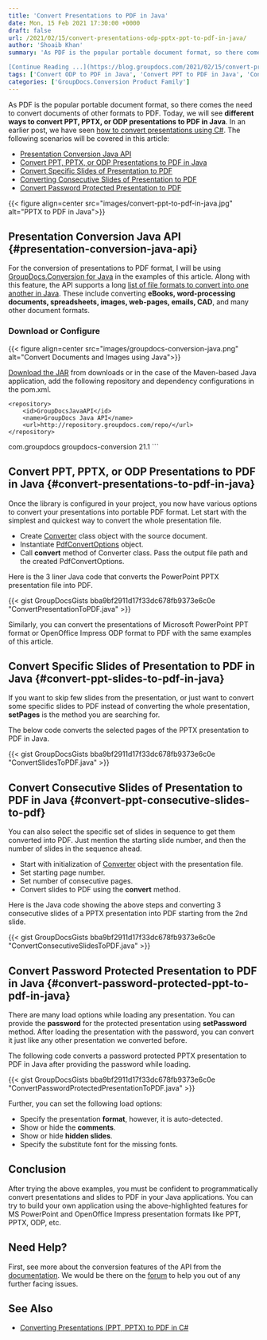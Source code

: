 ```yaml
---
title: 'Convert Presentations to PDF in Java'
date: Mon, 15 Feb 2021 17:30:00 +0000
draft: false
url: /2021/02/15/convert-presentations-odp-pptx-ppt-to-pdf-in-java/
author: 'Shoaib Khan'
summary: 'As PDF is the popular portable document format, so there comes the need to convert documents of other formats to PDF. Today, we will see **different ways to convert PPT, PPTX, or ODP presentations to PDF in Java**. In an earlier post, we have seen [how to convert presentations using C#](https://blog.groupdocs.com/2020/03/05/convert-presentations-pptx-ppt-to-pdf-in-csharp/).

[Continue Reading ...](https://blog.groupdocs.com/2021/02/15/convert-presentations-odp-pptx-ppt-to-pdf-in-java/)'
tags: ['Convert ODP to PDF in Java', 'Convert PPT to PDF in Java', 'Convert PPTX to PDF in Java', 'Convert Presentation to PDF in Java', ]
categories: ['GroupDocs.Conversion Product Family']
---
```


As PDF is the popular portable document format, so there comes the need to convert documents of other formats to PDF. Today, we will see **different ways to convert PPT, PPTX, or ODP presentations to PDF in Java**. In an earlier post, we have seen [how to convert presentations using C#](https://blog.groupdocs.com/2020/03/05/convert-presentations-pptx-ppt-to-pdf-in-csharp/). The following scenarios will be covered in this article:

*   [Presentation Conversion Java API](#presentation-conversion-java-api)
*   [Convert PPT, PPTX, or ODP Presentations to PDF in Java](#convert-presentations-to-pdf-in-java)
*   [Convert Specific Slides of Presentation to PDF](#convert-ppt-slides-to-pdf-in-java)
*   [Converting Consecutive Slides of Presentation to PDF](#convert-ppt-consecutive-slides-to-pdf)
*   [Convert Password Protected Presentation to PDF](#convert-password-protected-ppt-to-pdf-in-java)



{{< figure align=center src="images/convert-ppt-to-pdf-in-java.jpg" alt="PPTX to PDF in Java">}}


## Presentation Conversion Java API {#presentation-conversion-java-api}

For the conversion of presentations to PDF format, I will be using [GroupDocs.Conversion for Java](https://products.groupdocs.com/conversion/java) in the examples of this article. Along with this feature, the API supports a long [list of file formats to convert into one another in Java](https://docs.groupdocs.com/conversion/java/supported-document-formats/). These include converting **eBooks, word-processing documents, spreadsheets, images, web-pages, emails, CAD**, and many other document formats.

### Download or Configure



{{< figure align=center src="images/groupdocs-conversion-java.png" alt="Convert Documents and Images using Java">}}


[Download the JAR](https://downloads.groupdocs.com/conversion/java) from downloads or in the case of the Maven-based Java application, add the following repository and dependency configurations in the pom.xml.

```
<repository>
	<id>GroupDocsJavaAPI</id>
	<name>GroupDocs Java API</name>
	<url>http://repository.groupdocs.com/repo/</url>
</repository>
``````
<dependency>
        <groupId>com.groupdocs</groupId>
        <artifactId>groupdocs-conversion</artifactId>
        <version>21.1</version> 
</dependency>
```

## Convert PPT, PPTX, or ODP Presentations to PDF in Java {#convert-presentations-to-pdf-in-java}

Once the library is configured in your project, you now have various options to convert your presentations into portable PDF format. Let start with the simplest and quickest way to convert the whole presentation file.

*   Create [Converter](https://apireference.groupdocs.com/conversion/java/com.groupdocs.conversion/Converter) class object with the source document.
*   Instantiate [PdfConvertOptions](https://apireference.groupdocs.com/conversion/java/com.groupdocs.conversion.options.convert/PdfConvertOptions) object.
*   Call **convert** method of Converter class. Pass the output file path and the created PdfConvertOptions.

Here is the 3 liner Java code that converts the PowerPoint PPTX presentation file into PDF.

{{< gist GroupDocsGists bba9bf2911d17f33dc678fb9373e6c0e "ConvertPresentationToPDF.java" >}}

Similarly, you can convert the presentations of Microsoft PowerPoint PPT format or OpenOffice Impress ODP format to PDF with the same examples of this article.

## Convert Specific Slides of Presentation to PDF in Java {#convert-ppt-slides-to-pdf-in-java}

If you want to skip few slides from the presentation, or just want to convert some specific slides to PDF instead of converting the whole presentation, **setPages** is the method you are searching for.

The below code converts the selected pages of the PPTX presentation to PDF in Java.

{{< gist GroupDocsGists bba9bf2911d17f33dc678fb9373e6c0e "ConvertSlidesToPDF.java" >}}

## Convert Consecutive Slides of Presentation to PDF in Java {#convert-ppt-consecutive-slides-to-pdf}

You can also select the specific set of slides in sequence to get them converted into PDF. Just mention the starting slide number, and then the number of slides in the sequence ahead.

*   Start with initialization of [Converter](https://apireference.groupdocs.com/conversion/java/com.groupdocs.conversion/Converter) object with the presentation file.
*   Set starting page number.
*   Set number of consecutive pages.
*   Convert slides to PDF using the **convert** method.

Here is the Java code showing the above steps and converting 3 consecutive slides of a PPTX presentation into PDF starting from the 2nd slide.

{{< gist GroupDocsGists bba9bf2911d17f33dc678fb9373e6c0e "ConvertConsecutiveSlidesToPDF.java" >}}

## Convert Password Protected Presentation to PDF in Java {#convert-password-protected-ppt-to-pdf-in-java}

There are many load options while loading any presentation. You can provide the **password** for the protected presentation using **setPassword** method. After loading the presentation with the password, you can convert it just like any other presentation we converted before.

The following code converts a password protected PPTX presentation to PDF in Java after providing the password while loading.

{{< gist GroupDocsGists bba9bf2911d17f33dc678fb9373e6c0e "ConvertPasswordProtectedPresentationToPDF.java" >}}

Further, you can set the following load options:

*   Specify the presentation **format**, however, it is auto-detected.
*   Show or hide the **comments**.
*   Show or hide **hidden slides**.
*   Specify the substitute font for the missing fonts.

## Conclusion

After trying the above examples, you must be confident to programmatically convert presentations and slides to PDF in your Java applications. You can try to build your own application using the above-highlighted features for MS PowerPoint and OpenOffice Impress presentation formats like PPT, PPTX, ODP, etc.

## Need Help?

First, see more about the conversion features of the API from the [documentation](https://docs.groupdocs.com/conversion/java). We would be there on the [forum](https://forum.groupdocs.com/c/conversion) to help you out of any further facing issues.

## See Also

*   [Converting Presentations (PPT, PPTX) to PDF in C#](https://blog.groupdocs.com/2020/03/05/convert-presentations-pptx-ppt-to-pdf-in-csharp/)




